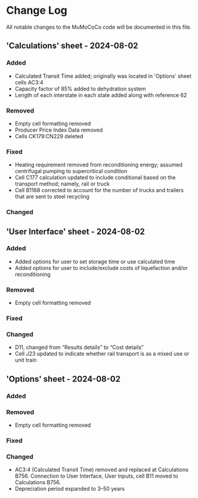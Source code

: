 # Change Log
All notable changes to the MuMoCoCo code will be documented in this file.
  
## 'Calculations' sheet - 2024-08-02
  
### Added
- Calculated Transit Time added; originally was located in 'Options' sheet cells AC3:4
- Capacity factor of 85% added to dehydration system
- Length of each interstate in each state added along with reference 62

### Removed
- Empty cell formatting removed
- Producer Price Index Data removed
- Cells CK179:CN229 deleted
 
### Fixed
- Heating requirement removed from reconditioning energy; assumed centrifugal pumping to supercritical condition
- Cell C177 calculation updated to include conditional based on the transport method; namely, rail or truck
- Cell B1168 corrected to account for the number of trucks and trailers that are sent to steel recycling

### Changed

## 'User Interface' sheet - 2024-08-02

### Added
- Added options for user to set storage time or use calculated time
- Added options for user to include/exclude costs of liquefaction and/or reconditioning

### Removed
-	Empty cell formatting removed

### Fixed

### Changed
-	D11, changed from “Results details” to “Cost details” 
-	Cell J23 updated to indicate whether rail transport is as a mixed use or unit train

## 'Options' sheet - 2024-08-02

### Added

### Removed
- Empty cell formatting removed

### Fixed

### Changed
-	AC3:4 (Calculated Transit Time) removed and replaced at Calculations B756. Connection to User Interface, User Inputs, cell B11 moved to Calculations B756.
-	Depreciation period expanded to 3–50 years

